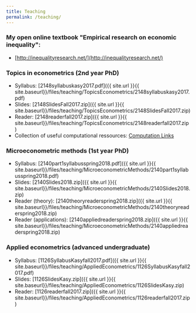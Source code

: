 ```yaml
---
title: Teaching
permalink: /teaching/
---
```


### My open online textbook "Empirical research on economic inequality":
* [http://inequalityresearch.net/](http://inequalityresearch.net/) 


### Topics in econometrics (2nd year PhD)

* Syllabus: [2148syllabuskasy2017.pdf]({{ site.url }}{{ site.baseurl}}/files/teaching/TopicsEconometrics/2148syllabuskasy2017.pdf) 
* Slides: [2148SlidesFall2017.zip]({{ site.url }}{{ site.baseurl}}/files/teaching/TopicsEconometrics/2148SlidesFall2017.zip) 
* Reader: [2148readerfall2017.zip]({{ site.url }}{{ site.baseurl}}/files/teaching/TopicsEconometrics/2148readerfall2017.zip) 
* Collection of useful computational ressources: [Computation Links](/home/computationlinks/)

### Microeconometric methods (1st year PhD)
* Syllabus: [2140part1syllabusspring2018.pdf]({{ site.url }}{{ site.baseurl}}/files/teaching/MicroeconometricMethods/2140part1syllabusspring2018.pdf) 
* Slides: [2140Slides2018.zip]({{ site.url }}{{ site.baseurl}}/files/teaching/MicroeconometricMethods/2140Slides2018.zip) 
* Reader (theory): [2140theoryreaderspring2018.zip]({{ site.url }}{{ site.baseurl}}/files/teaching/MicroeconometricMethods/2140theoryreaderspring2018.zip) 
* Reader (applications): [2140appliedreaderspring2018.zip]({{ site.url }}{{ site.baseurl}}/files/teaching/MicroeconometricMethods/2140appliedreaderspring2018.zip) 

### Applied econometrics (advanced undergraduate)
* Syllabus: [1126SyllabusKasyfall2017.pdf]({{ site.url }}{{ site.baseurl}}/files/teaching/AppliedEconometrics/1126SyllabusKasyfall2017.pdf) 
* Slides: [1126SlidesKasy.zip]({{ site.url }}{{ site.baseurl}}/files/teaching/AppliedEconometrics/1126SlidesKasy.zip) 
* Reader: [1126readerfall2017.zip]({{ site.url }}{{ site.baseurl}}/files/teaching/AppliedEconometrics/1126readerfall2017.zip) 
